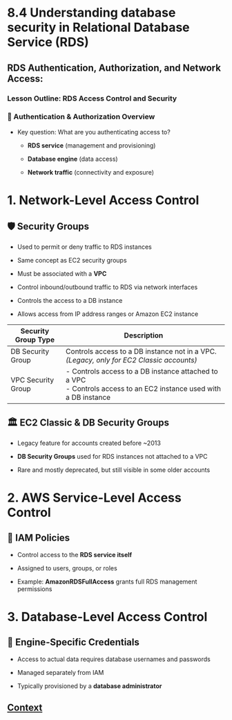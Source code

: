 # 8.4 Understanding database security in Relational Database Service (RDS) 

## RDS Authentication, Authorization, and Network Access:

### Lesson Outline: RDS Access Control and Security

### 🔐 Authentication & Authorization Overview
* Key question: What are you authenticating access to?

    - **RDS service** (management and provisioning)

    - **Database engine** (data access)

    - **Network traffic** (connectivity and exposure)
 
# 1. Network-Level Access Control
## 🛡 Security Groups
* Used to permit or deny traffic to RDS instances

* Same concept as EC2 security groups

* Must be associated with a **VPC**

* Control inbound/outbound traffic to RDS via network interfaces

* Controls the access to a DB instance
  
* Allows access from IP address ranges or Amazon EC2 instance

| Security Group Type   | Description                                                                                   |
|-----------------------|-----------------------------------------------------------------------------------------------|
| DB Security Group      | Controls access to a DB instance not in a VPC. *(Legacy, only for EC2 Classic accounts)*     |
| VPC Security Group     | - Controls access to a DB instance attached to a VPC<br>- Controls access to an EC2 instance used with a DB instance |


## 🏛 EC2 Classic & DB Security Groups
* Legacy feature for accounts created before ~2013

* **DB Security Groups** used for RDS instances not attached to a VPC

* Rare and mostly deprecated, but still visible in some older accounts

# 2. AWS Service-Level Access Control
## 🧾 IAM Policies
* Control access to the **RDS service itself**

* Assigned to users, groups, or roles

* Example: **AmazonRDSFullAccess** grants full RDS management permissions

# 3. Database-Level Access Control
## 🔑 Engine-Specific Credentials
* Access to actual data requires database usernames and passwords

* Managed separately from IAM

* Typically provisioned by a **database administrator**
 
 ## [Context](./../context.md)